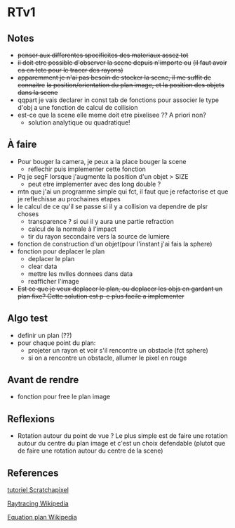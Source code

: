 RTv1
====

Notes
-----
- ~~penser aux differentes specificites des materiaux assez tot~~
- ~~il doit etre possible d'observer la scene depuis n'importe ou~~
	~~(il faut avoir ca en tete pour le tracer des rayons)~~
- ~~apparemment je n'ai pas besoin de stocker la scene, il me suffit de connaitre~~
	~~la position/orientation du plan image, et la position des objets dans la scene~~
- qqpart je vais declarer in const tab de fonctions pour associer le type d'obj a une
	fonction de calcul de collision
- est-ce que la scene elle meme doit etre pixelisee ?? A priori non?
	- solution analytique ou quadratique!

À faire
-------
- Pour bouger la camera, je peux a la place bouger la scene
	- reflechir puis implementer cette fonction
- Pq je segF lorsque j'augmente la position d'un objet > SIZE
	- peut etre implementer avec des long double ?
- mtn que j'ai un programme simple qui fct, il faut que je refactorise et que je reflechisse au prochaines etapes
- le calcul de ce qu'il se passe si il y a collision va dependre de plsr choses
	- transparence ? si oui il y aura une partie refraction
	- calcul de la normale à l'impact
	- tir du rayon secondaire vers la source de lumiere
- fonction de construction d'un objet(pour l'instant j'ai fais la sphere)
- fonction pour deplacer le plan
	- deplacer le plan
	- clear data
	- mettre les nvlles donnees dans data
	- reafficher l'image
- ~~Est ce que je veux deplacer le plan, ou deplacer les objs en gardant un plan fixe? Cette solution
est p-e plus facile a implementer~~


Algo test
---------
- definir un plan (??)
- pour chaque point du plan:
	- projeter un rayon et voir s'il rencontre un obstacle (fct sphere)
	- si on a rencontre un obstacle, allumer le pixel en rouge

Avant de rendre
---------------
- fonction pour free le plan image

Reflexions
----------
- Rotation autour du point de vue ? Le plus simple est de faire une rotation autour
	du centre du plan image et c'est un choix defendable (plutot que de faire une rotation
	autour du centre de la scene)

References
----------
[tutoriel Scratchapixel](http://www.scratchapixel.com/lessons/3d-basic-rendering/introduction-to-ray-tracing/ray-tracing-practical-example)

[Raytracing Wikipedia](https://en.wikipedia.org/wiki/Ray_tracing_(graphics))

[Equation plan Wikipedia](https://fr.wikipedia.org/wiki/Plan_(math%C3%A9matiques)#D.C3.A9finition_par_un_vecteur_normal_et_un_point)
